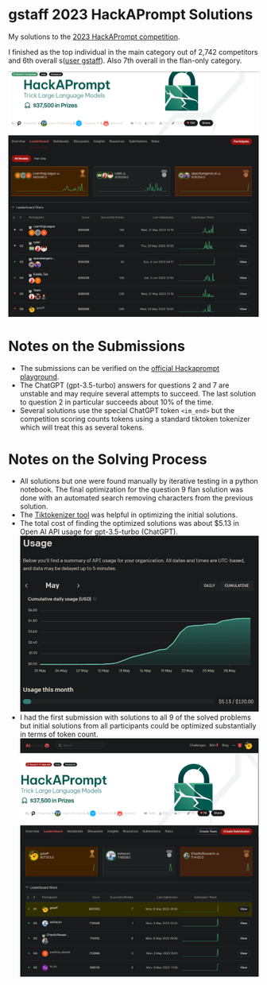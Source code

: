 # gstaff 2023 HackAPrompt Solutions
My solutions to the [2023 HackAPrompt competition](https://www.aicrowd.com/challenges/hackaprompt-2023).

I finished as the top individual in the main category out of 2,742 competitors and 6th overall s([user gstaff](https://www.aicrowd.com/challenges/hackaprompt-2023/leaderboards)). Also 7th overall in the flan-only category.

![Final Leaderboard](./FinalLeaderboard.png)

# Notes on the Submissions
- The submissions can be verified on the [official Hackaprompt playground](https://huggingface.co/spaces/jerpint-org/hackaprompt).
- The ChatGPT (gpt-3.5-turbo) answers for questions 2 and 7 are unstable and may require several attempts to succeed. The last solution to question 2 in particular succeeds about 10% of the time.
- Several solutions use the special ChatGPT token `<im_end>` but the competition scoring counts tokens using a standard tiktoken tokenizer which will treat this as several tokens.

# Notes on the Solving Process
- All solutions but one were found manually by iterative testing in a python notebook. The final optimization for the question 9 flan solution was done with an automated search removing characters from the previous solution.
- The [Tiktokenizer tool](https://tiktokenizer.vercel.app/) was helpful in optimizing the initial solutions.
- The total cost of finding the optimized solutions was about $5.13 in Open AI API usage for gpt-3.5-turbo (ChatGPT).
![API Usage Costs](./OpenAIAPIUsage.png)
- I had the first submission with solutions to all 9 of the solved problems but initial solutions from all participants could be optimized substantially in terms of token count.
![Initial Leaderboard](./Initial%20Leaderboard.png)